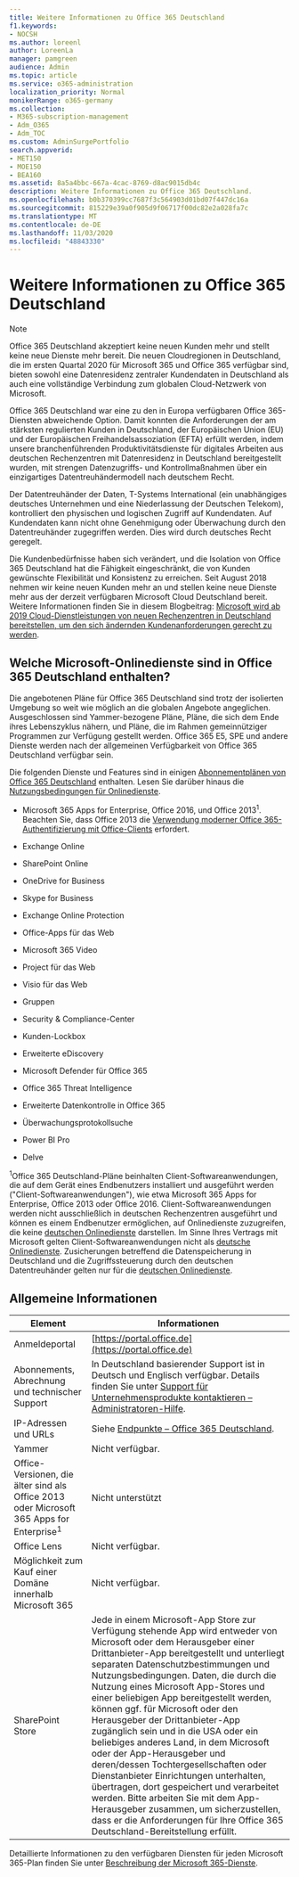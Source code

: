 ```yaml
---
title: Weitere Informationen zu Office 365 Deutschland
f1.keywords:
- NOCSH
ms.author: loreenl
author: LoreenLa
manager: pamgreen
audience: Admin
ms.topic: article
ms.service: o365-administration
localization_priority: Normal
monikerRange: o365-germany
ms.collection:
- M365-subscription-management
- Adm_O365
- Adm_TOC
ms.custom: AdminSurgePortfolio
search.appverid:
- MET150
- MOE150
- BEA160
ms.assetid: 8a5a4bbc-667a-4cac-8769-d8ac9015db4c
description: Weitere Informationen zu Office 365 Deutschland.
ms.openlocfilehash: b0b370399cc7687f3c564903d01bd07f447dc16a
ms.sourcegitcommit: 815229e39a0f905d9f06717f00dc82e2a028fa7c
ms.translationtype: MT
ms.contentlocale: de-DE
ms.lasthandoff: 11/03/2020
ms.locfileid: "48843330"
---
```

# <a name="learn-about-office-365-germany"></a>Weitere Informationen zu Office 365 Deutschland

> [!NOTE]
> Office 365 Deutschland akzeptiert keine neuen Kunden mehr und stellt keine neue Dienste mehr bereit. Die neuen Cloudregionen in Deutschland, die im ersten Quartal 2020 für Microsoft 365 und Office 365 verfügbar sind, bieten sowohl eine Datenresidenz zentraler Kundendaten in Deutschland als auch eine vollständige Verbindung zum globalen Cloud-Netzwerk von Microsoft.

Office 365 Deutschland war eine zu den in Europa verfügbaren Office 365-Diensten abweichende Option. Damit konnten die Anforderungen der am stärksten regulierten Kunden in Deutschland, der Europäischen Union (EU) und der Europäischen Freihandelsassoziation (EFTA) erfüllt werden, indem unsere branchenführenden Produktivitätsdienste für digitales Arbeiten aus deutschen Rechenzentren mit Datenresidenz in Deutschland bereitgestellt wurden, mit strengen Datenzugriffs- und Kontrollmaßnahmen über ein einzigartiges Datentreuhändermodell nach deutschem Recht.
  
Der Datentreuhänder der Daten, T-Systems International (ein unabhängiges deutsches Unternehmen und eine Niederlassung der Deutschen Telekom), kontrolliert den physischen und logischen Zugriff auf Kundendaten. Auf Kundendaten kann nicht ohne Genehmigung oder Überwachung durch den Datentreuhänder zugegriffen werden. Dies wird durch deutsches Recht geregelt.
  
Die Kundenbedürfnisse haben sich verändert, und die Isolation von Office 365 Deutschland hat die Fähigkeit eingeschränkt, die von Kunden gewünschte Flexibilität und Konsistenz zu erreichen. Seit August 2018 nehmen wir keine neuen Kunden mehr an und stellen keine neue Dienste mehr aus der derzeit verfügbaren Microsoft Cloud Deutschland bereit. Weitere Informationen finden Sie in diesem Blogbeitrag: [Microsoft wird ab 2019 Cloud-Dienstleistungen von neuen Rechenzentren in Deutschland bereitstellen, um den sich ändernden Kundenanforderungen gerecht zu werden](https://go.microsoft.com/fwlink/p/?linkid=839016).
  
## <a name="which-microsoft-online-services-are-available-in-office-365-germany"></a>Welche Microsoft-Onlinedienste sind in Office 365 Deutschland enthalten?

Die angebotenen Pläne für Office 365 Deutschland sind trotz der isolierten Umgebung so weit wie möglich an die globalen Angebote angeglichen. Ausgeschlossen sind Yammer-bezogene Pläne, Pläne, die sich dem Ende ihres Lebenszyklus nähern, und Pläne, die im Rahmen gemeinnütziger Programmen zur Verfügung gestellt werden. Office 365 E5, SPE und andere Dienste werden nach der allgemeinen Verfügbarkeit von Office 365 Deutschland verfügbar sein. 
  
Die folgenden Dienste und Features sind in einigen [Abonnementplänen von Office 365 Deutschland](https://go.microsoft.com/fwlink/p/?linkid=839016) enthalten. Lesen Sie darüber hinaus die [Nutzungsbedingungen für Onlinedienste](http://microsoftvolumelicensing.com/DocumentSearch.aspx?Mode=3&amp;DocumentTypeId=46).
  
- Microsoft 365 Apps for Enterprise, Office 2016, und Office 2013<sup>1</sup>. Beachten Sie, dass Office 2013 die [Verwendung moderner Office 365-Authentifizierung mit Office-Clients](https://docs.microsoft.com/microsoft-365/enterprise/modern-auth-for-office-2013-and-2016) erfordert.
    
- Exchange Online
    
- SharePoint Online
    
- OneDrive for Business
    
- Skype for Business
    
- Exchange Online Protection
    
- Office-Apps für das Web
    
- Microsoft 365 Video
    
- Project für das Web
    
- Visio für das Web
    
- Gruppen
    
- Security &amp; Compliance-Center 
    
- Kunden-Lockbox
    
- Erweiterte eDiscovery
    
- Microsoft Defender für Office 365
    
- Office 365 Threat Intelligence
    
- Erweiterte Datenkontrolle in Office 365
    
- Überwachungsprotokollsuche
    
- Power BI Pro
    
- Delve
    
<sup>1</sup>Office 365 Deutschland-Pläne beinhalten Client-Softwareanwendungen, die auf dem Gerät eines Endbenutzers installiert und ausgeführt werden ("Client-Softwareanwendungen"), wie etwa Microsoft 365 Apps for Enterprise, Office 2013 oder Office 2016. Client-Softwareanwendungen werden nicht ausschließlich in deutschen Rechenzentren ausgeführt und können es einem Endbenutzer ermöglichen, auf Onlinedienste zuzugreifen, die keine [deutschen Onlinedienste](http://microsoftvolumelicensing.com/DocumentSearch.aspx?Mode=3&amp;DocumentTypeId=58) darstellen. Im Sinne Ihres Vertrags mit Microsoft gelten Client-Softwareanwendungen nicht als [deutsche Onlinedienste](http://microsoftvolumelicensing.com/DocumentSearch.aspx?Mode=3&amp;DocumentTypeId=58). Zusicherungen betreffend die Datenspeicherung in Deutschland und die Zugriffssteuerung durch den deutschen Datentreuhänder gelten nur für die [deutschen Onlinedienste](http://microsoftvolumelicensing.com/DocumentSearch.aspx?Mode=3&amp;DocumentTypeId=58).
  
## <a name="general-information"></a>Allgemeine Informationen

|Element|Informationen|
|-----|-----|
|Anmeldeportal  <br/> |[https://portal.office.de](https://portal.office.de)  <br/> |
|Abonnements, Abrechnung und technischer Support  <br/> |In Deutschland basierender Support ist in Deutsch und Englisch verfügbar. Details finden Sie unter [Support für Unternehmensprodukte kontaktieren – Administratoren-Hilfe](../contact-support-for-business-products.md).  <br/> |
|IP-Adressen und URLs  <br/> |Siehe [Endpunkte – Office 365 Deutschland](https://docs.microsoft.com/microsoft-365/enterprise/microsoft-365-germany-endpoints).  <br/> |
|Yammer  <br/> |Nicht verfügbar.  <br/> |
|Office-Versionen, die älter sind als Office 2013 oder Microsoft 365 Apps for Enterprise<sup>1</sup> <br/> |Nicht unterstützt  <br/> |
|Office Lens  <br/> |Nicht verfügbar.  <br/> |
|Möglichkeit zum Kauf einer Domäne innerhalb Microsoft 365  <br/> |Nicht verfügbar.  <br/> |
|SharePoint Store  <br/> |Jede in einem Microsoft-App Store zur Verfügung stehende App wird entweder von Microsoft oder dem Herausgeber einer Drittanbieter-App bereitgestellt und unterliegt separaten Datenschutzbestimmungen und Nutzungsbedingungen. Daten, die durch die Nutzung eines Microsoft App-Stores und einer beliebigen App bereitgestellt werden, können ggf. für Microsoft oder den Herausgeber der Drittanbieter-App zugänglich sein und in die USA oder ein beliebiges anderes Land, in dem Microsoft oder der App-Herausgeber und deren/dessen Tochtergesellschaften oder Dienstanbieter Einrichtungen unterhalten, übertragen, dort gespeichert und verarbeitet werden. Bitte arbeiten Sie mit dem App-Herausgeber zusammen, um sicherzustellen, dass er die Anforderungen für Ihre Office 365 Deutschland-Bereitstellung erfüllt.  <br/> |
   
Detaillierte Informationen zu den verfügbaren Diensten für jeden Microsoft 365-Plan finden Sie unter [Beschreibung der Microsoft 365-Dienste](https://docs.microsoft.com/office365/servicedescriptions/office-365-platform-service-description/office-365-platform-service-description).